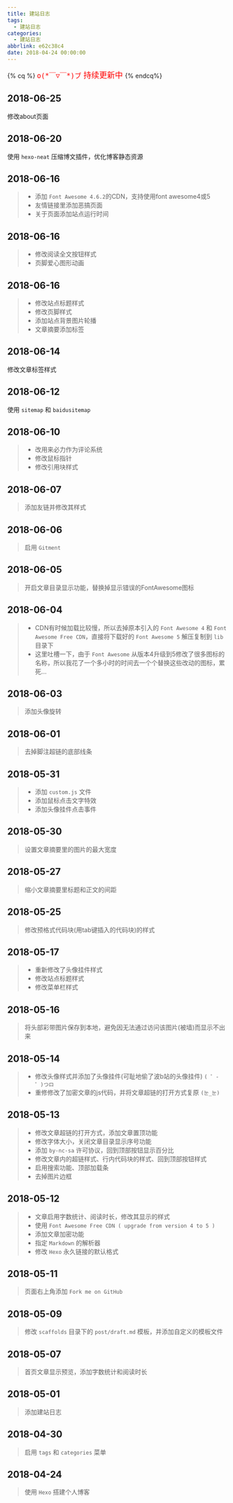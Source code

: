 ```yaml
---
title: 建站日志
tags:
  - 建站日志
categories:
  - 建站日志
abbrlink: e62c38c4
date: 2018-04-24 00:00:00
---
```

{% cq %}
<font color="red" size="4px">`o(*￣▽￣*)ブ` 持续更新中 </font><i class="fas fa-sync fa-spin"></i>
{% endcq%}

## 2018-06-25

修改about页面

## 2018-06-20

使用 `hexo-neat` 压缩博文插件，优化博客静态资源

## 2018-06-16

> * 添加 `Font Awesome 4.6.2`的CDN，支持使用font awesome4或5
> * 友情链接里添加恶搞页面
> * 关于页面添加站点运行时间

## 2018-06-16

> * 修改阅读全文按钮样式
> * 页脚爱心图形动画

## 2018-06-16

> * 修改站点标题样式
> * 修改页脚样式
> * 添加站点背景图片轮播
> * 文章摘要添加标签

## 2018-06-14

修改文章标签样式

## 2018-06-12

使用 `sitemap` 和 `baidusitemap`

## 2018-06-10

> * 改用来必力作为评论系统
> * 修改鼠标指针
> * 修改引用块样式

## 2018-06-07

> 添加友链并修改其样式

## 2018-06-06

> 启用 `Gitment`

## 2018-06-05

> 开启文章目录显示功能，替换掉显示错误的FontAwesome图标

## 2018-06-04

> * CDN有时候加载比较慢，所以去掉原本引入的 `Font Awesome 4` 和 `Font Awesome Free CDN`，直接将下载好的 `Font Awesome 5` 解压复制到 `lib` 目录下
> * 这里吐槽一下，由于 `Font Awesome` 从版本4升级到5修改了很多图标的名称，所以我花了一个多小时的时间去一个个替换这些改动的图标，累死...

## 2018-06-03

> 添加头像旋转

## 2018-06-01

> 去掉脚注超链的底部线条

## 2018-05-31

> * 添加 `custom.js` 文件
> * 添加鼠标点击文字特效
> * 添加头像挂件点击事件

## 2018-05-30

> 设置文章摘要里的图片的最大宽度

## 2018-05-27

> 缩小文章摘要里标题和正文的间距

## 2018-05-25

> 修改预格式代码块(用tab键插入的代码块)的样式

## 2018-05-17

> * 重新修改了头像挂件样式
> * 修改站点标题样式
> * 修改菜单栏样式

## 2018-05-16

> 将头部彩带图片保存到本地，避免因无法通过访问该图片(被墙)而显示不出来

## 2018-05-14

> * 修改头像样式并添加了头像挂件(可耻地偷了波b站的头像挂件) `( ゜- ゜)つロ`
> * 重修修改了加密文章的js代码，并将文章超链的打开方式复原 `(눈_눈)`

## 2018-05-13

> * 修改文章超链的打开方式，添加文章置顶功能
> * 修改字体大小，关闭文章目录显示序号功能
> * 添加 `by-nc-sa` 许可协议，回到顶部按钮显示百分比
> * 修改文章内的超链样式、行内代码块的样式、回到顶部按钮样式
> * 启用搜索功能、顶部加载条
> * 去掉图片边框

## 2018-05-12

> *  文章启用字数统计、阅读时长，修改其显示的样式
> * 使用 `Font Awesome Free CDN ( upgrade from version 4 to 5 )`
> * 添加文章加密功能
> * 指定 `Markdown` 的解析器
> * 修改 `Hexo` 永久链接的默认格式

## 2018-05-11

> 页面右上角添加 `Fork me on GitHub`

## 2018-05-09

> 修改 `scaffolds` 目录下的 `post/draft.md` 模板，并添加自定义的模板文件

## 2018-05-07

> 首页文章显示预览，添加字数统计和阅读时长

## 2018-05-01

> 添加建站日志

## 2018-04-30

> 启用 `tags` 和 `categories` 菜单

## 2018-04-24

> 使用 `Hexo` 搭建个人博客